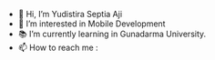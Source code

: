 - 👋 Hi, I’m Yudistira Septia Aji
- 👀 I’m interested in Mobile Development
- 📚 I’m currently learning in Gunadarma University.
- 📫 How to reach me : 

<!---
yudiscc/yudiscc is a ✨ special ✨ repository because its `README.md` (this file) appears on your GitHub profile.
You can click the Preview link to take a look at your changes.
--->
